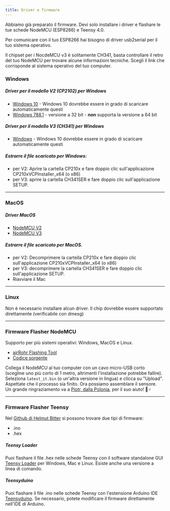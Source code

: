 ```yaml
---
title: Driver e firmware
---
```


Abbiamo già preparato il firmware. Devi solo installare i driver e flashare le tue schede NodeMCU (ESP8266) e Teensy 4.0.

Per comunicare con il tuo ESP8266 hai bisogno di driver usb2serial per il tuo sistema operativo.

Il chipset per i NocdeMCU v3 è solitamente CH341, basta controllare il retro del tuo NodeMCU per trovare alcune informazioni tecniche. Scegli il link che corrisponde al sistema operativo del tuo computer.

### Windows

##### Driver per il modello V2 (CP2102) per Windows
* [Windows 10](https://www.silabs.comdocumentspublicsoftwareCP210x_Universal_Windows_Driver.zip) - Windows 10 dovrebbe essere in grado di scaricare automaticamente questi
* [Windows 788.1](https://www.silabs.comdocumentspublicsoftwareCP210x_Windows_Drivers.zip) - versione a 32 bit - **non** supporta la versione a 64 bit

##### Driver per il modello V3 (CH341) per Windows
* [Windows](http://www.wch.cndownloadsfile5.html) - Windows 10 dovrebbe essere in grado di scaricare automaticamente questi

##### Estrarre il file scaricato per Windows:
* per V2: Aprire la cartella CP210x e fare doppio clic sull'applicazione CP210xVCPInstaller_x64 (o x86)
* per V3: aprire la cartella CH341SER e fare doppio clic sull'applicazione SETUP.

---

### MacOS

##### Driver MacOS
* [NodeMCU V2](https://www.silabs.comdocumentspublicsoftwareMac_OSX_VCP_Driver.zip )
* [NodeMCU V3](http://www.wch.cndownloadsfile178.html)

##### Estrarre il file scaricato per MacOS.
* per V2: Decomprimere la cartella CP210x e fare doppio clic sull'applicazione CP210xVCPInstaller_x64 (o x86)
* per V3: decomprimere la cartella CH341SER e fare doppio clic sull'applicazione SETUP.
* Riavviare il Mac

---

### Linux
Non è necessario installare alcun driver. Il chip dovrebbe essere supportato direttamente (verificabile con dmesg)

---
### Firmware Flasher NodeMCU
Supporto per più sistemi operativi: Windows, MacOS e Linux.

* [airRohr Flashing Tool](http://firmware.sensor.communityairrohrflashing-tool)
* [Codice sorgente](https://github.comopendata-stuttgartairrohr-firmware-flasher)

Collega il NodeMCU al tuo computer con un cavo micro-USB corto (scegline uno più corto di 1 metro, altrimenti l'installazione potrebbe fallire). Seleziona `latest_it.bin` (o un'altra versione in lingua) e clicca su "Upload".
Aspettate che il processo sia finito. Ora possiamo assemblare il sensore.
<br>
Un grande ringraziamento va a [Piotr, dalla Polonia](https://dropbox.inf.re), per il suo aiuto! 🙋♂️

---
### Firmware Flasher Teensy
Nel [Github di Helmut Bitter](https://github.comhbitterDNMStreemasterFirmware) si possono trovare due tipi di firmware:
* .ino
* .hex

##### Teensy Loader
Puoi flashare il file .hex nelle schede Teensy con il software standalone GUI [Teensy Loader](https://www.pjrc.comteensyloader.html) per Windows, Mac e Linux.
Esiste anche una versione a linea di comando.

##### Teensyduino
Puoi flashare il file .ino nelle schede Teensy con l'estensione Arduino IDE [Teensyduino](https://www.pjrc.comteensyteensyduino.html).
Se necessario, potete modificare il firmware direttamente nell'IDE di Arduino.
